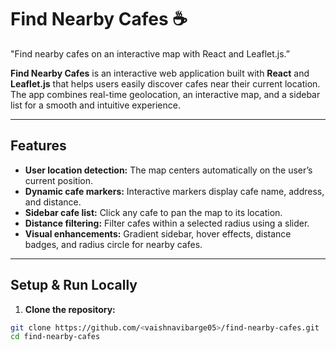 # Find Nearby Cafes ☕
"Find nearby cafes on an interactive map with React and Leaflet.js.”

**Find Nearby Cafes** is an interactive web application built with **React** and **Leaflet.js** that helps users easily discover cafes near their current location. The app combines real-time geolocation, an interactive map, and a sidebar list for a smooth and intuitive experience.

----------------------------------------------------------------------------------------------------------------------------------------

## Features

- **User location detection:** The map centers automatically on the user’s current position.
- **Dynamic cafe markers:** Interactive markers display cafe name, address, and distance.
- **Sidebar cafe list:** Click any cafe to pan the map to its location.
- **Distance filtering:** Filter cafes within a selected radius using a slider.
- **Visual enhancements:** Gradient sidebar, hover effects, distance badges, and radius circle for nearby cafes.

----------------------------------------------------------------------------------------------------------------------------------------

## Setup & Run Locally

1. **Clone the repository:**  
```bash
git clone https://github.com/<vaishnavibarge05>/find-nearby-cafes.git
cd find-nearby-cafes

